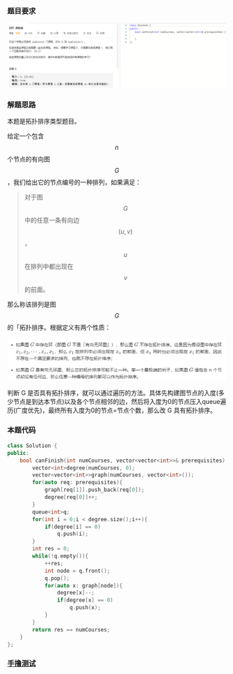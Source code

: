 ### 题目要求

![](pic/207.png)

### 解题思路

本题是拓扑排序类型题目。

给定一个包含 $$n$$ 个节点的有向图 $$G$$，我们给出它的节点编号的一种排列，如果满足：

> 对于图 $$G$$ 中的任意一条有向边 $$(u, v)$$，$$u$$ 在排列中都出现在 $$v$$ 的前面。

那么称该排列是图 $$G$$ 的「拓扑排序。根据定义有两个性质：

![](pic/207-1.png)

判断 G 是否具有拓扑排序，就可以通过遍历的方法。具体先构建图节点的入度(多少节点是到达本节点)以及各个节点相邻的边，然后将入度为0的节点压入queue遍历(广度优先)，最终所有入度为0的节点=节点个数，那么改 G 具有拓扑排序。 

### 本题代码

```c++
class Solution {
public:
    bool canFinish(int numCourses, vector<vector<int>>& prerequisites) {
        vector<int>degree(numCourses, 0);
        vector<vector<int>>graph(numCourses, vector<int>());
        for(auto req: prerequisites){
            graph[req[1]].push_back(req[0]);
            degree[req[0]]++;
        }
        queue<int>q;
        for(int i = 0;i < degree.size();i++){
            if(degree[i] == 0)
                q.push(i);
        }
        int res = 0;
        while(!q.empty()){
            ++res;
            int node = q.front();
            q.pop();
            for(auto x: graph[node]){
                degree[x]--;
                if(degree[x] == 0)
                    q.push(x);
            }
        }
        return res == numCourses;
    }
};
```

### [手撸测试](https://leetcode-cn.com/problems/course-schedule/)  

